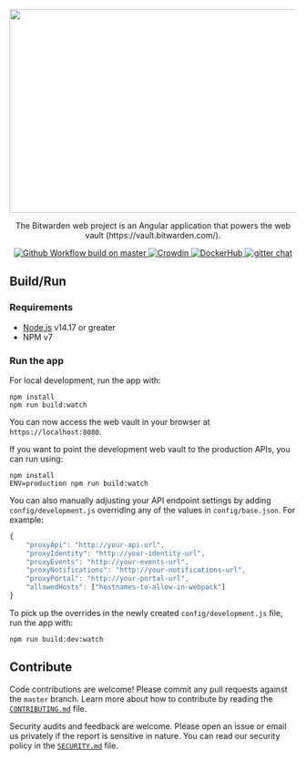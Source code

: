 <p align="center">
    <img src="https://raw.githubusercontent.com/bitwarden/brand/master/screenshots/web-vault-macbook.png" alt="" width="600" height="358" />
</p>
<p align="center">
    The Bitwarden web project is an Angular application that powers the web vault (https://vault.bitwarden.com/).
</p>
<p align="center">
  <a href="https://github.com/bitwarden/web/actions?query=branch:master" target="_blank">
    <img src="https://github.com/bitwarden/web/actions/workflows/build.yml/badge.svg?branch=master" alt="Github Workflow build on master" />
  </a>
  <a href="https://crowdin.com/project/bitwarden-web" target="_blank">
    <img src="https://d322cqt584bo4o.cloudfront.net/bitwarden-web/localized.svg" alt="Crowdin" />
  </a>
  <a href="https://hub.docker.com/u/bitwarden/" target="_blank">
    <img src="https://img.shields.io/docker/pulls/bitwarden/web.svg" alt="DockerHub" />
  </a>
  <a href="https://gitter.im/bitwarden/Lobby" target="_blank">
    <img src="https://badges.gitter.im/bitwarden/Lobby.svg" alt="gitter chat" />
  </a>
</p>

## Build/Run

### Requirements

- [Node.js](https://nodejs.org) v14.17 or greater
- NPM v7

### Run the app

For local development, run the app with:

```
npm install
npm run build:watch
```

You can now access the web vault in your browser at `https://localhost:8080`.

If you want to point the development web vault to the production APIs, you can run using:

```
npm install
ENV=production npm run build:watch
```

You can also manually adjusting your API endpoint settings by adding `config/development.js` overriding any of the values in `config/base.json`. For example:

```typescript
{
    "proxyApi": "http://your-api-url",
    "proxyIdentity": "http://your-identity-url",
    "proxyEvents": "http://your-events-url",
    "proxyNotifications": "http://your-notifications-url",
    "proxyPortal": "http://your-portal-url",
    "allowedHosts": ["hostnames-to-allow-in-webpack"]
}
```

To pick up the overrides in the newly created `config/development.js` file, run the app with:

```
npm run build:dev:watch
```

## Contribute

Code contributions are welcome! Please commit any pull requests against the `master` branch. Learn more about how to contribute by reading the [`CONTRIBUTING.md`](CONTRIBUTING.md) file.

Security audits and feedback are welcome. Please open an issue or email us privately if the report is sensitive in nature. You can read our security policy in the [`SECURITY.md`](SECURITY.md) file.
